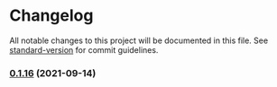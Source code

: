 # Changelog

All notable changes to this project will be documented in this file. See [standard-version](https://github.com/conventional-changelog/standard-version) for commit guidelines.

### [0.1.16](https://github.com/aJean/mdf-node/compare/v0.1.15...v0.1.16) (2021-09-14)
